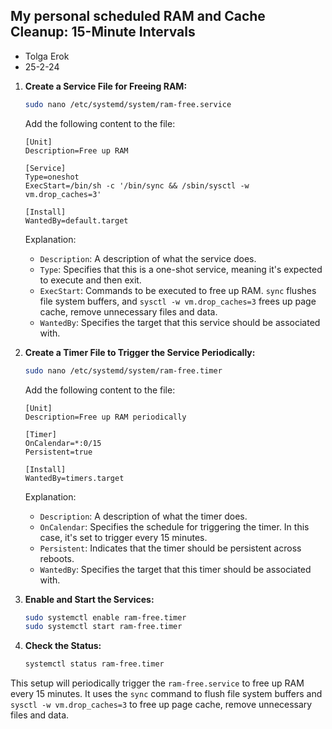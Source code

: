 ## My personal scheduled RAM and Cache Cleanup: 15-Minute Intervals

* Tolga Erok
* 25-2-24

1. **Create a Service File for Freeing RAM:**

    ```bash
    sudo nano /etc/systemd/system/ram-free.service
    ```

    Add the following content to the file:

    ```plaintext
    [Unit]
    Description=Free up RAM

    [Service]
    Type=oneshot
    ExecStart=/bin/sh -c '/bin/sync && /sbin/sysctl -w vm.drop_caches=3'

    [Install]
    WantedBy=default.target
    ```

    Explanation:
    - `Description`: A description of what the service does.
    - `Type`: Specifies that this is a one-shot service, meaning it's expected to execute and then exit.
    - `ExecStart`: Commands to be executed to free up RAM. `sync` flushes file system buffers, and `sysctl -w vm.drop_caches=3` frees up page cache, remove unnecessary files and data.
    - `WantedBy`: Specifies the target that this service should be associated with.

2. **Create a Timer File to Trigger the Service Periodically:**

    ```bash
    sudo nano /etc/systemd/system/ram-free.timer
    ```

    Add the following content to the file:

    ```plaintext
    [Unit]
    Description=Free up RAM periodically

    [Timer]
    OnCalendar=*:0/15
    Persistent=true

    [Install]
    WantedBy=timers.target
    ```

    Explanation:
    - `Description`: A description of what the timer does.
    - `OnCalendar`: Specifies the schedule for triggering the timer. In this case, it's set to trigger every 15 minutes.
    - `Persistent`: Indicates that the timer should be persistent across reboots.
    - `WantedBy`: Specifies the target that this timer should be associated with.

3. **Enable and Start the Services:**

    ```bash
    sudo systemctl enable ram-free.timer
    sudo systemctl start ram-free.timer
    ```

4. **Check the Status:**

    ```bash
    systemctl status ram-free.timer
    ```

This setup will periodically trigger the `ram-free.service` to free up RAM every 15 minutes. It uses the `sync` command to flush file system buffers and `sysctl -w vm.drop_caches=3` to free up page cache, remove unnecessary files and data.
